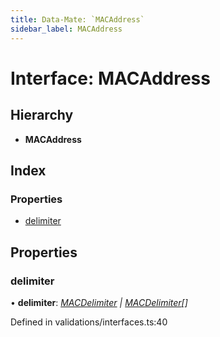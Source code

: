 ```yaml
---
title: Data-Mate: `MACAddress`
sidebar_label: MACAddress
---
```


# Interface: MACAddress

## Hierarchy

* **MACAddress**

## Index

### Properties

* [delimiter](macaddress.md#delimiter)

## Properties

###  delimiter

• **delimiter**: *[MACDelimiter](../overview.md#macdelimiter) | [MACDelimiter](../overview.md#macdelimiter)[]*

Defined in validations/interfaces.ts:40
